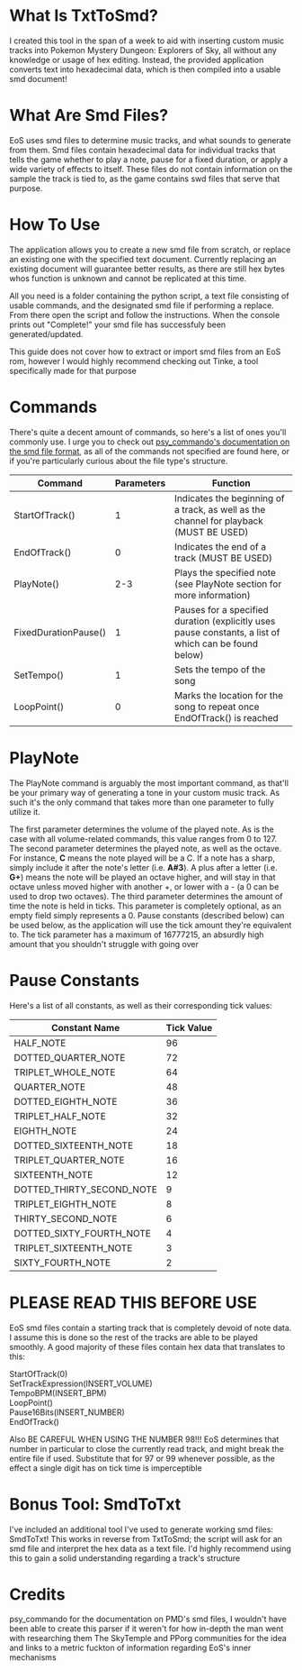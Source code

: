 # What Is TxtToSmd?

I created this tool in the span of a week to aid with inserting custom music tracks into Pokemon Mystery Dungeon: Explorers of Sky, all without any knowledge or usage of hex editing. Instead, the provided application converts text into hexadecimal data, which is then compiled into a usable smd document!

# What Are Smd Files?

EoS uses smd files to determine music tracks, and what sounds to generate from them. Smd files contain hexadecimal data for individual tracks that tells the game whether to play a note, pause for a fixed duration, or apply a wide variety of effects to itself. These files do not contain information on the sample the track is tied to, as the game contains swd files that serve that purpose.

# How To Use

The application allows you to create a new smd file from scratch, or replace an existing one with the specified text document. Currently replacing an existing document will guarantee better results, as there are still hex bytes whos function is unknown and cannot be replicated at this time.

All you need is a folder containing the python script, a text file consisting of usable commands, and the designated smd file if performing a replace. From there open the script and follow the instructions. When the console prints out "Complete!" your smd file has successfuly been generated/updated.

This guide does not cover how to extract or import smd files from an EoS rom, however I would highly recommend checking out Tinke, a tool specifically made for that purpose

# Commands

There's quite a decent amount of commands, so here's a list of ones you'll commonly use. I urge you to check out [psy_commando's documentation on the smd file format](https://projectpokemon.org/docs/mystery-dungeon-nds/dse-smdl-format-r13/#Trk_Chunk), as all of the commands not specified are found here, or if you're particularly curious about the file type's structure.
 
| Command | Parameters | Function |
| --- | --- | --- |
| StartOfTrack() | 1 | Indicates the beginning of a track, as well as the channel for playback (MUST BE USED) |
| EndOfTrack() | 0 | Indicates the end of a track (MUST BE USED) |
| PlayNote()| 2-3 | Plays the specified note (see PlayNote section for more information) |
| FixedDurationPause() | 1 | Pauses for a specified duration (explicitly uses pause constants, a list of which can be found below) |
| SetTempo() | 1 | Sets the tempo of the song |
| LoopPoint() | 0 | Marks the location for the song to repeat once EndOfTrack() is reached |

# PlayNote

The PlayNote command is arguably the most important command, as that'll be your primary way of generating a tone in your custom music track. As such it's the only command that takes more than one parameter to fully utilize it.

The first parameter determines the volume of the played note. As is the case with all volume-related commands, this value ranges from 0 to 127. The second parameter determines the played note, as well as the octave. For instance, **C** means the note played will be a C. If a note has a sharp, simply include it after the note's letter (i.e. **A#3**). A plus after a letter (i.e. **G+**) means the note will be played an octave higher, and will stay in that octave unless moved higher with another +, or lower with a - (a 0 can be used to drop two octaves). The third parameter determines the amount of time the note is held in ticks. This parameter is completely optional, as an empty field simply represents a 0. Pause constants (described below) can be used below, as the application will use the tick amount they're equivalent to. The tick parameter has a maximum of 16777215, an absurdly high amount that you shouldn't struggle with going over

# Pause Constants

Here's a list of all constants, as well as their corresponding tick values:

| Constant Name | Tick Value |
| --- | --- |
| HALF_NOTE | 96 |
| DOTTED_QUARTER_NOTE | 72 |
| TRIPLET_WHOLE_NOTE | 64 |
| QUARTER_NOTE | 48 |
| DOTTED_EIGHTH_NOTE | 36 |
| TRIPLET_HALF_NOTE | 32 |
| EIGHTH_NOTE | 24 |
| DOTTED_SIXTEENTH_NOTE | 18 |
| TRIPLET_QUARTER_NOTE | 16 |
| SIXTEENTH_NOTE | 12 |
| DOTTED_THIRTY_SECOND_NOTE | 9 |
| TRIPLET_EIGHTH_NOTE | 8 |
| THIRTY_SECOND_NOTE | 6 |
| DOTTED_SIXTY_FOURTH_NOTE | 4 |
| TRIPLET_SIXTEENTH_NOTE | 3 |
| SIXTY_FOURTH_NOTE | 2 |

# PLEASE READ THIS BEFORE USE

EoS smd files contain a starting track that is completely devoid of note data. I assume this is done so the rest of the tracks are able to be played smoothly. A good majority of these files contain hex data that translates to this:

StartOfTrack(0)<br/>
SetTrackExpression(INSERT_VOLUME)<br/>
TempoBPM(INSERT_BPM)<br/>
LoopPoint()<br/>
Pause16Bits(INSERT_NUMBER)<br/>
EndOfTrack()

Also BE CAREFUL WHEN USING THE NUMBER 98!!! EoS determines that number in particular to close the currently read track, and might break the entire file if used. Substitute that for 97 or 99 whenever possible, as the effect a single digit has on tick time is imperceptible

# Bonus Tool: SmdToTxt

I've included an additional tool I've used to generate working smd files: SmdToTxt! This works in reverse from TxtToSmd; the script will ask for an smd file and interpret the hex data as a text file. I'd highly recommend using this to gain a solid understanding regarding a track's structure

# Credits

psy_commando for the documentation on PMD's smd files, I wouldn't have been able to create this parser if it weren't for how in-depth the man went with researching them
The SkyTemple and PPorg communities for the idea and links to a metric fuckton of information regarding EoS's inner mechanisms
